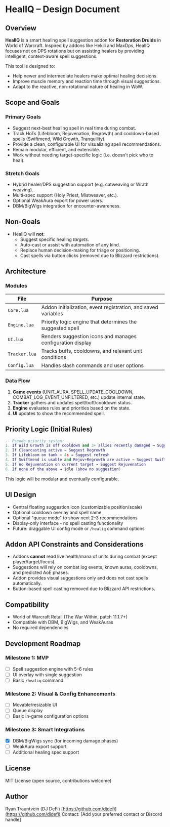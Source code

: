 # HealIQ – Design Document

## Overview

**HealIQ** is a smart healing spell suggestion addon for **Restoration Druids** in World of Warcraft. Inspired by addons like Hekili and MaxDps, HealIQ focuses not on DPS rotations but on assisting healers by providing intelligent, context-aware spell suggestions.

This tool is designed to:
- Help newer and intermediate healers make optimal healing decisions.
- Improve muscle memory and reaction time through visual suggestions.
- Adapt to the reactive, non-rotational nature of healing in WoW.

## Scope and Goals

### Primary Goals
- Suggest next-best healing spell in real time during combat.
- Track HoTs (Lifebloom, Rejuvenation, Regrowth) and cooldown-based spells (Swiftmend, Wild Growth, Tranquility).
- Provide a clean, configurable UI for visualizing spell recommendations.
- Remain modular, efficient, and extensible.
- Work without needing target-specific logic (i.e. doesn't pick who to heal).

### Stretch Goals
- Hybrid healer/DPS suggestion support (e.g. catweaving or Wrath weaving).
- Multi-spec support (Holy Priest, Mistweaver, etc.).
- Optional WeakAura export for power users.
- DBM/BigWigs integration for encounter-awareness.

## Non-Goals
- HealIQ will **not**:
  - Suggest specific healing *targets*.
  - Auto-cast or assist with automation of any kind.
  - Replace human decision-making for triage or positioning.
  - Cast spells via button clicks (removed due to Blizzard restrictions).

## Architecture

### Modules

| File        | Purpose                                                      |
|-------------|--------------------------------------------------------------|
| `Core.lua`  | Addon initialization, event registration, and saved variables |
| `Engine.lua`| Priority logic engine that determines the suggested spell    |
| `UI.lua`    | Renders suggestion icons and manages configuration display   |
| `Tracker.lua`| Tracks buffs, cooldowns, and relevant unit conditions       |
| `Config.lua`| Handles slash commands and user options                      |

### Data Flow

1. **Game events** (UNIT_AURA, SPELL_UPDATE_COOLDOWN, COMBAT_LOG_EVENT_UNFILTERED, etc.) update internal state.
2. **Tracker** gathers and updates spell/buff/cooldown status.
3. **Engine** evaluates rules and priorities based on the state.
4. **UI** updates to show the recommended spell.

## Priority Logic (Initial Rules)

```lua
-- Pseudo-priority system:
1. If Wild Growth is off cooldown and 3+ allies recently damaged → Suggest Wild Growth
2. If Clearcasting active → Suggest Regrowth
3. If Lifebloom on tank < 4s → Suggest refresh
4. If Swiftmend is usable and Rejuv+Regrowth are active → Suggest Swiftmend
5. If no Rejuvenation on current target → Suggest Rejuvenation
6. If none of the above → Idle (show no suggestion)
````

This logic will be modular and eventually configurable.

## UI Design

* Central floating suggestion icon (customizable position/scale)
* Optional cooldown overlay and spell name
* Optional "queue mode" to show next 2–3 recommendations
* Display-only interface - no spell casting functionality
* Future: draggable UI config mode or `/healiq` command options

## Addon API Constraints and Considerations

* Addons **cannot** read live health/mana of units during combat (except player/target/focus).
* Suggestions will rely on combat log events, known auras, cooldowns, and predicted AoE phases.
* Addon provides visual suggestions only and does not cast spells automatically.
* Button-based spell casting removed due to Blizzard API restrictions.

## Compatibility

* World of Warcraft Retail (The War Within, patch 11.1.7+)
* Compatible with DBM, BigWigs, and WeakAuras
* No required dependencies

## Development Roadmap

### Milestone 1: MVP

* [ ] Spell suggestion engine with 5–6 rules
* [ ] UI overlay with single suggestion
* [ ] Basic `/healiq` command

### Milestone 2: Visual & Config Enhancements

* [ ] Movable/resizable UI
* [ ] Queue display
* [ ] Basic in-game configuration options

### Milestone 3: Smart Integrations

* [x] DBM/BigWigs sync (for incoming damage phases)
* [ ] WeakAura export support
* [ ] Additional healing spec support

## License

MIT License (open source, contributions welcome)

## Author

Ryan Trauntvein (DJ DeFi)
[https://github.com/djdefi](https://github.com/djdefi)
Contact: \[Add your preferred contact or Discord handle]
